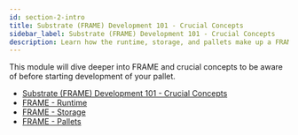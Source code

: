 ```yaml
---
id: section-2-intro
title: Substrate (FRAME) Development 101 - Crucial Concepts
sidebar_label: Substrate (FRAME) Development 101 - Crucial Concepts
description: Learn how the runtime, storage, and pallets make up a FRAME and Substrate-based blockchain.
---
```


This module will dive deeper into FRAME and crucial concepts to be aware of before starting development of your pallet. 

- [Substrate (FRAME) Development 101 - Crucial Concepts](./intro.md)
- [FRAME - Runtime](./substrate-runtime.md)
- [FRAME - Storage](./substrate-storage.md)
- [FRAME - Pallets](./substrate-pallets.md)